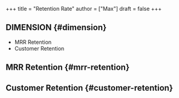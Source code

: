 +++
title = "Retention Rate"
author = ["Max"]
draft = false
+++

## DIMENSION {#dimension}

-   MRR Retention
-   Customer Retention


## MRR Retention {#mrr-retention}


## Customer Retention {#customer-retention}
